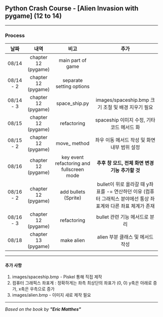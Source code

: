 ## Python Crash Course - \[Alien Invasion with pygame] (12 to 14)

---

### Process

|    날짜     |         내역          |                    비고                     |                                  추가                                  |
|:---------:|:-------------------:|:-----------------------------------------:|:--------------------------------------------------------------------:|
|   08/14   | chapter 12 (pygame) |             main part of game             |                                                                      |
| 08/14 - 2 | chapter 12 (pygame) |         separate setting options          |                                                                      |
| 08/14 - 3 | chapter 12 (pygame) |               space_ship.py               |                images/spaceship.bmp 크기 조절 및 배경 지우기 필요                |
|   08/15   | chapter 12 (pygame) |                refactoring                |                    spaceship 이미지 수정, 기타 코드 메서드 화                     |
| 08/15 - 2 | chapter 12 (pygame) |               move_ method                |                      좌우 이동 메서드 작성 및 화면 내부 범위 설정                      |
|   08/16   | chapter 12 (pygame) | key event refactoring and fullscreen mode |                    **추후 창 모드, 전체 화면 변경 기능 추가할 것**                    |
| 08/16 - 2 | chapter 12 (pygame) |           add bullets (Sprite)            | bullet이 위로 올라갈 때 y좌표를 -= 연산하던 이유 (컴퓨터 그래픽스 분야에선 통상 좌표계와 다른 좌표 체계가 존재 |
| 08/16 - 3 | chapter 12 (pygame) |                refactoring                |                         bullet 관련 기능 메서드로 분리                         |
|   08/18   | chapter 13 (pygame) |                make alien                 |                        alien 부분 클래스 및 메서드 작성                         |

---

#### 추가 사항
1. images/spaceship.bmp - Piskel 통해 직접 제작
2. 컴퓨터 그래픽스 좌표계 : 정확하게는 좌측 최상단의 좌표가 (0, 0) y축은 아래로 증가, x축은 우측으로 증가
3. images/alien.bmp - 이미지 새로 제작 필요
---

*Based on the book by **"Eric Matthes"***